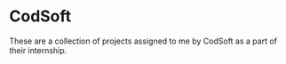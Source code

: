# CodSoft
These are a collection of projects assigned to me by CodSoft as a part of their internship.
